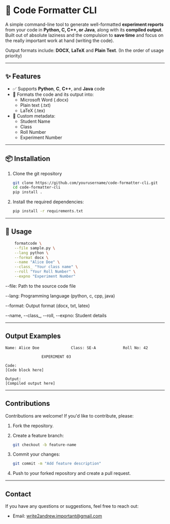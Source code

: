 # 🧾 Code Formatter CLI

A simple command-line tool to generate well-formatted **experiment reports** from your code in **Python, C, C++, or Java**, along with its **compiled output**.  
Built out of absolute laziness and the compulsion to **save time** and focus on the really important work at hand (writing the code).

Output formats include: **DOCX**, **LaTeX** and **Plain Text**. (In the order of usage priority)

---

## ✨ Features

- ✅ Supports **Python**, **C**, **C++**, and **Java** code
- 📄 Formats the code and its output into:
  - Microsoft Word (.docx)
  - Plain text (.txt)
  - LaTeX (.tex)
- 🧠 Custom metadata:
  - Student Name
  - Class
  - Roll Number
  - Experiment Number

---

## 📦 Installation

1. Clone the git repository

    ```bash
    git clone https://github.com/yourusername/code-formatter-cli.git
    cd code-formatter-cli
    pip install .
    ```

2. Install the required dependencies:

    ```bash
    pip install -r requirements.txt
    ```

---

## 🚀 Usage

```bash
    formatcode \
    --file sample.py \
    --lang python \
    --format docx \
    --name "Alice Doe" \
    --class_ "Your class name" \
    --roll "Your Roll Number" \
    --expno "Experiment Number"
```

--file: Path to the source code file

--lang: Programming language (python, c, cpp, java)

--format: Output format (docx, txt, latex)

--name, --class_, --roll, --expno: Student details

---

## Output Examples

```docx
Name: Alice Doe              Class: SE-A            Roll No: 42

                EXPERIMENT 03

Code:
[Code block here]

Output:
[Compiled output here]

```

---

## Contributions

Contributions are welcome! If you'd like to contribute, please:

1. Fork the repository.
2. Create a feature branch:

   ```bash
   git checkout -b feature-name
   ```

3. Commit your changes:

   ```bash
   git commit -m "Add feature description"
   ```

4. Push to your forked repository and create a pull request.

---

## Contact

If you have any questions or suggestions, feel free to reach out:

- Email: write2andrew.important@gmail.com
